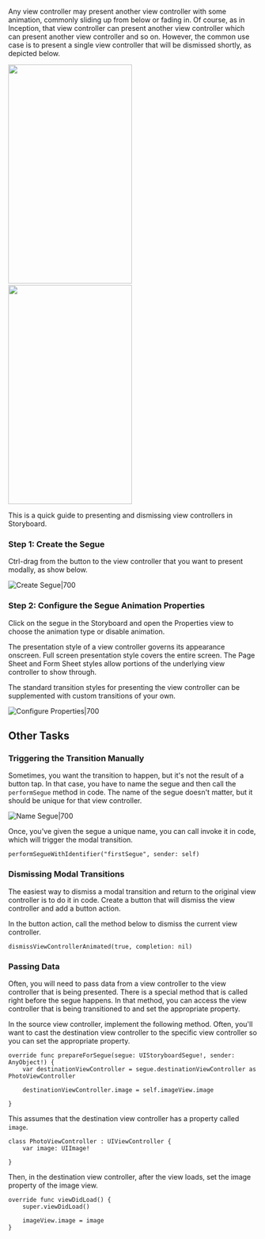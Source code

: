 Any view controller may present another view controller with some animation, commonly sliding up from below or fading in. Of course, as in Inception, that view controller can present another view controller which can present another view controller and so on. However, the common use case is to present a single view controller that will be dismissed shortly, as depicted below.

<img src="http://i.imgur.com/4wESHoK.gif" width="250" height="443" />&nbsp;&nbsp;<img src="http://i.imgur.com/KpX7FcB.gif" width="250" height="443" />

This is a quick guide to presenting and dismissing view controllers in Storyboard.

### Step 1: Create the Segue

Ctrl-drag from the button to the view controller that you want to present modally, as show below.

![Create Segue|700](http://i.imgur.com/HjGJq93.gif)

### Step 2: Configure the Segue Animation Properties

Click on the segue in the Storyboard and open the Properties view to choose the animation type or disable animation.

The presentation style of a view controller governs its appearance onscreen. Full screen presentation style covers the entire screen. The Page Sheet and Form Sheet styles allow portions of the underlying view controller to show through.

The standard transition styles for presenting the view controller can be supplemented with custom transitions of your own.

![Configure Properties|700](http://i.imgur.com/HXCQTz5.gif)

## Other Tasks

### Triggering the Transition Manually

Sometimes, you want the transition to happen, but it's not the result of a button tap. In that case, you have to name the segue and then call the `performSegue` method in code. The name of the segue doesn't matter, but it should be unique for that view controller.

![Name Segue|700](http://i.imgur.com/m1SnyFw.gif)

Once, you've given the segue a unique name, you can call invoke it in code, which will trigger the modal transition.

```
performSegueWithIdentifier("firstSegue", sender: self)

```

### Dismissing Modal Transitions

The easiest way to dismiss a modal transition and return to the original view controller is to do it in code. Create a button that will dismiss the view controller and add a button action.

In the button action, call the method below to dismiss the current view controller.

```
dismissViewControllerAnimated(true, completion: nil)

```

### Passing Data

Often, you will need to pass data from a view controller to the view controller that is being presented. There is a special method that is called right before the segue happens. In that method, you can access the view controller that is being transitioned to and set the appropriate property.

In the source view controller, implement the following method. Often, you'll want to cast the destination view controller to the specific view controller so you can set the appropriate property.

```
override func prepareForSegue(segue: UIStoryboardSegue!, sender: AnyObject!) {
	var destinationViewController = segue.destinationViewController as PhotoViewController

	destinationViewController.image = self.imageView.image

}

```

This assumes that the destination view controller has a property called `image`.

```
class PhotoViewController : UIViewController {
	var image: UIImage!

}

```

Then, in the destination view controller, after the view loads, set the image property of the image view.

```
override func viewDidLoad() {
	super.viewDidLoad()

	imageView.image = image
}

```

